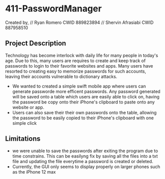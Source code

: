 # 411-PasswordManager

Created by,
//  Ryan Romero         CWID 889823894
//  Shervin Afrasiabi   CWID 887958510

## Project Description
Technology has become interlock with daily life for many people in today's age. Due to this, many users are requires to create and keep track of passwords to login to their favorite websites and apps. Many users have resorted to creating easy to memorize passwords for such accounts, leaving their accounts vulnerable to dictionary attacks. 
- We wanted to created a simple swift mobile app where users can generate passworde more efficent passwords. Any password generated will be saved onto a table which users are easily able to click on, having the password be copy onto their iPhone's clipboard to paste onto any website or app. 
- Users can also save their their own passwords onto the table, allowing the password to be easily copied to their iPhone's clipboard with one simple click
## Limitations
- we were unable to save the passwords after exiting the program due to time constrains. This can be easilyng fix by saving all the files into a txt file and updating the file everytime a password is created or deleted. 
- Currently, the GUI only seems to display properly on larger phones such as the iPhone 12 max
